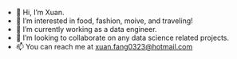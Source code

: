 - 👋 Hi, I’m Xuan.
- 👀 I’m interested in food, fashion, moive, and traveling! 
- 🌱 I’m currently working as a data engineer. 
- 💞️ I’m looking to collaborate on any data science related projects.
- 📫 You can reach me at xuan.fang0323@hotmail.com

<!---
MF0323/MF0323 is a ✨ special ✨ repository because its `README.md` (this file) appears on your GitHub profile.
You can click the Preview link to take a look at your changes.
--->
